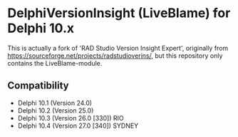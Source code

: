 # DelphiVersionInsight (LiveBlame) for Delphi 10.x
This is actually a fork of 'RAD Studio Version Insight Expert', originally from https://sourceforge.net/projects/radstudioverins/, but this repository only contains the LiveBlame-module.
## Compatibility
- Delphi 10.1 (Version 24.0)
- Delphi 10.2 (Version 25.0)
- Delphi 10.3 (Version 26.0 [330]) RIO
- Delphi 10.4 (Version 27.0 [340]) SYDNEY
